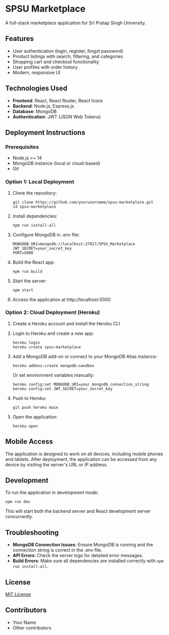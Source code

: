 # SPSU Marketplace

A full-stack marketplace application for Sri Pratap Singh University.

## Features

- User authentication (login, register, forgot password)
- Product listings with search, filtering, and categories
- Shopping cart and checkout functionality
- User profiles with order history
- Modern, responsive UI

## Technologies Used

- **Frontend**: React, React Router, React Icons
- **Backend**: Node.js, Express.js
- **Database**: MongoDB
- **Authentication**: JWT (JSON Web Tokens)

## Deployment Instructions

### Prerequisites

- Node.js >= 14
- MongoDB instance (local or cloud-based)
- Git

### Option 1: Local Deployment

1. Clone the repository:
   ```
   git clone https://github.com/yourusername/spsu-marketplace.git
   cd spsu-marketplace
   ```

2. Install dependencies:
   ```
   npm run install-all
   ```

3. Configure MongoDB in .env file:
   ```
   MONGODB_URI=mongodb://localhost:27017/SPSU_Marketplace
   JWT_SECRET=your_secret_key
   PORT=5000
   ```

4. Build the React app:
   ```
   npm run build
   ```

5. Start the server:
   ```
   npm start
   ```

6. Access the application at http://localhost:5000

### Option 2: Cloud Deployment (Heroku)

1. Create a Heroku account and install the Heroku CLI
2. Login to Heroku and create a new app:
   ```
   heroku login
   heroku create spsu-marketplace
   ```

3. Add a MongoDB add-on or connect to your MongoDB Atlas instance:
   ```
   heroku addons:create mongodb:sandbox
   ```
   Or set environment variables manually:
   ```
   heroku config:set MONGODB_URI=your_mongodb_connection_string
   heroku config:set JWT_SECRET=your_secret_key
   ```

4. Push to Heroku:
   ```
   git push heroku main
   ```

5. Open the application:
   ```
   heroku open
   ```

## Mobile Access

The application is designed to work on all devices, including mobile phones and tablets. After deployment, the application can be accessed from any device by visiting the server's URL or IP address.

## Development

To run the application in development mode:

```
npm run dev
```

This will start both the backend server and React development server concurrently.

## Troubleshooting

- **MongoDB Connection Issues**: Ensure MongoDB is running and the connection string is correct in the .env file.
- **API Errors**: Check the server logs for detailed error messages.
- **Build Errors**: Make sure all dependencies are installed correctly with `npm run install-all`.

## License

[MIT License](LICENSE)

## Contributors

- Your Name
- Other contributors 